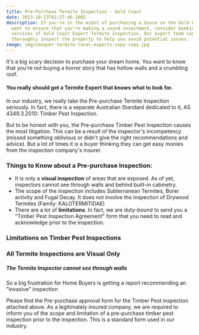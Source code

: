 ```yaml
---
title: Pre-Purchase Termite Inspection - Gold Coast
date: 2023-10-23T01:27:46.100Z
description: If you're in the midst of purchasing a house on the Gold Coast and
  want to ensure that you're making a sound investment, consider booking the
  services of Gold Coast Expert Termite Inspection. Our expert team can
  thoroughly inspect the property to help you avoid potential issues.
image: img/conquer-termite-local-experts-copy-copy.jpg
---
```

It's a big scary decision to purchase your dream home. You want to know that you're not buying a horror story that has hollow walls and a crumbling roof. 

#### You really should get a Termite Expert that knows what to look for. 

In our industry, we really take the Pre-purchase Termite Inspection seriously. In fact, there is a separate Australian Standard dedicated to it, AS 4349.3.2010: Timber Pest Inspection.

But to be honest with you, the Pre-purchase Timber Pest Inspection causes the most litigation. This can be a result of the inspector's incompetency (missed something oblivious or didn't give the right recommendations and advice). But a lot of times it is a buyer thinking they can get easy monies from the inspection company's insurer.  

### Things to Know about a Pre-purchase Inspection:

* It is only a **visual inspection** of areas that are exposed. As of yet, inspectors cannot see through walls and behind built-in cabinetry. 
* The scope of the inspection includes Subterranean Termites, Borer activity and Fugal Decay. It does not involve the inspection of Drywood Termites (Family: KALOTERMITIDAE)
* There are a lot of **limitations**. In fact, we are duty-bound to send you a "Timber Pest Inspection Agreement" form that you need to read and acknowledge prior to the inspection. 





### Limitations on Timber Pest Inspections



### All Termite Inspections are Visual Only

##### The Termite Inspector cannot see through walls 

So a big frustration for Home Buyers is getting a report recommending an "Invasive" inspection



Please find the Pre-purchase approval form for the Timber Pest inspection attached above. As a legitimately insured company, we are required to inform you of the scope and limitation of a pre-purchase timber pest inspection prior to the inspection. This is a standard form used in our industry.

<!--EndFragment-->